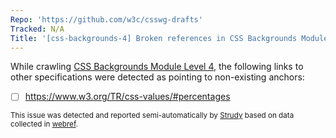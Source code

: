```yaml
---
Repo: 'https://github.com/w3c/csswg-drafts'
Tracked: N/A
Title: '[css-backgrounds-4] Broken references in CSS Backgrounds Module Level 4'
---
```


While crawling [CSS Backgrounds Module Level 4](https://drafts.csswg.org/css-backgrounds-4/), the following links to other specifications were detected as pointing to non-existing anchors:
* [ ] https://www.w3.org/TR/css-values/#percentages

<sub>This issue was detected and reported semi-automatically by [Strudy](https://github.com/w3c/strudy/) based on data collected in [webref](https://github.com/w3c/webref/).</sub>
